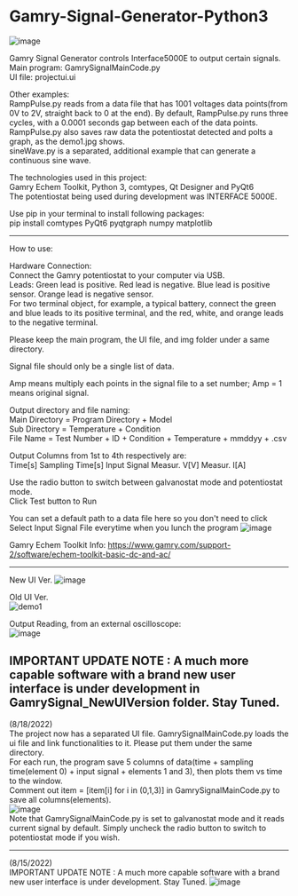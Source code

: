 # Gamry-Signal-Generator-Python3
![image](https://user-images.githubusercontent.com/50966363/177796983-56907dad-51e0-4ef4-b0f8-3a599150b8f7.png)

Gamry Signal Generator controls Interface5000E to output certain signals.\
Main program: GamrySignalMainCode.py\
UI file: projectui.ui

Other examples:\
RampPulse.py reads from a data file that has 1001 voltages data points(from 0V to 2V, straight back to 0 at the end). By default, RampPulse.py runs three cycles, with a 0.0001 seconds gap between each of the data points. RampPulse.py also saves raw data the potentiostat detected and polts a graph, as the demo1.jpg shows.\
sineWave.py is a separated, additional example that can generate a continuous sine wave.


The technologies used in this project:\
Gamry Echem Toolkit, Python 3, comtypes, Qt Designer and PyQt6\
The potentiostat being used during development was INTERFACE 5000E.

Use pip in your terminal to install following packages:\
pip install comtypes PyQt6 pyqtgraph numpy matplotlib

---
How to use:

Hardware Connection:\
Connect the Gamry potentiostat to your computer via USB.\
Leads: Green lead is positive. Red lead is negative. Blue lead is positive sensor. Orange lead is negative sensor.\
For two terminal object, for example, a typical battery, connect the green and blue leads to its positive terminal, and the red, white, and orange leads to the negative terminal.

Please keep the main program, the UI file, and img folder under a same directory.

Signal file should only be a single list of data.

Amp means multiply each points in the signal file to a set number; Amp = 1 means original signal.

Output directory and file naming:\
Main Directory  = Program Directory + Model\
Sub Directory = Temperature + Condition\
File Name = Test Number + ID + Condition + Temperature + mmddyy + .csv

Output Columns from 1st to 4th respectively are:\
Time[s]	 Sampling Time[s]	 Input Signal	 Measur. V[V]	 Measur. I[A]

Use the radio button to switch between galvanostat mode and potentiostat mode.\
Click Test button to Run

You can set a default path to a data file here so you don't need to click Select Input Signal File everytime when you lunch the program
![image](https://user-images.githubusercontent.com/50966363/187491335-70b2b84c-f6e0-47fc-b146-0a12f8d2bf31.png)

Gamry Echem Toolkit Info:
https://www.gamry.com/support-2/software/echem-toolkit-basic-dc-and-ac/

---
New UI Ver.
![image](https://user-images.githubusercontent.com/50966363/187779302-34cef4b0-0e1f-4be6-964a-b860a8e295da.png)

Old UI Ver.\
![demo1](https://user-images.githubusercontent.com/50966363/177796481-0845cb86-bb3e-44d8-9c39-c82020d270a4.jpg)

Output Reading, from an external oscilloscope:\
![image](https://user-images.githubusercontent.com/50966363/177848081-875f893b-4d66-4358-8d7f-26bdc7fc9ee3.png)

IMPORTANT UPDATE NOTE :
A much more capable software with a brand new user interface is under development in GamrySignal_NewUIVersion folder. Stay Tuned.
---
(8/18/2022)\
The project now has a separated UI file. GamrySignalMainCode.py loads the ui file and link functionalities to it. Please put them under the same directory.\
For each run, the program save 5 columns of data(time + sampling time(element 0) + input signal + elements 1 and 3), then plots them vs time to the window.\
Comment out item = [item[i] for i in (0,1,3)] in GamrySignalMainCode.py to save all columns(elements).\
![image](https://user-images.githubusercontent.com/50966363/185494321-f042c8d9-eeef-4738-8043-bb86a30c8281.png)\
Note that GamrySignalMainCode.py is set to galvanostat mode and it reads current signal by default. Simply uncheck the radio button to switch to potentiostat mode if you wish.

---
(8/15/2022)\
IMPORTANT UPDATE NOTE :
A much more capable software with a brand new user interface is under development. Stay Tuned.
![image](https://user-images.githubusercontent.com/50966363/184974577-ea0c0098-b655-493e-be38-58d4c315b21f.png)

